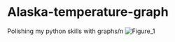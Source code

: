 # Alaska-temperature-graph
Polishing my python skills with graphs/n
![Figure_1](https://github.com/sempu123/Alaska-temperature-graph/assets/68471543/a871fade-c09d-4395-a4a0-e2e0e87a92ff)
